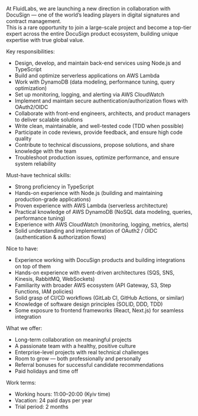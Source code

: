 At FluidLabs, we are launching a new direction in collaboration with DocuSign
— one of the world’s leading players in digital signatures and contract
management.  
This is a rare opportunity to join a large-scale project and become a top-tier
expert across the entire DocuSign product ecosystem, building unique expertise
with true global value.  
  
  
Key responsibilities:

  * Design, develop, and maintain back-end services using Node.js and TypeScript
  * Build and optimize serverless applications on AWS Lambda
  * Work with DynamoDB (data modeling, performance tuning, query optimization)
  * Set up monitoring, logging, and alerting via AWS CloudWatch
  * Implement and maintain secure authentication/authorization flows with OAuth2/OIDC
  * Collaborate with front-end engineers, architects, and product managers to deliver scalable solutions
  * Write clean, maintainable, and well-tested code (TDD when possible)
  * Participate in code reviews, provide feedback, and ensure high code quality
  * Contribute to technical discussions, propose solutions, and share knowledge with the team
  * Troubleshoot production issues, optimize performance, and ensure system reliability  

Must-have technical skills:

  * Strong proficiency in TypeScript
  * Hands-on experience with Node.js (building and maintaining production-grade applications)
  * Proven experience with AWS Lambda (serverless architecture)
  * Practical knowledge of AWS DynamoDB (NoSQL data modeling, queries, performance tuning)
  * Experience with AWS CloudWatch (monitoring, logging, metrics, alerts)
  * Solid understanding and implementation of OAuth2 / OIDC (authentication & authorization flows)  

Nice to have:

  * Experience working with DocuSign products and building integrations on top of them
  * Hands-on experience with event-driven architectures (SQS, SNS, Kinesis, RabbitMQ, WebSockets)
  * Familiarity with broader AWS ecosystem (API Gateway, S3, Step Functions, IAM policies)
  * Solid grasp of CI/CD workflows (GitLab CI, GitHub Actions, or similar)
  * Knowledge of software design principles (SOLID, DDD, TDD)
  * Some exposure to frontend frameworks (React, Next.js) for seamless integration  

What we offer:

  * Long-term collaboration on meaningful projects
  * A passionate team with a healthy, positive culture
  * Enterprise-level projects with real technical challenges
  * Room to grow — both professionally and personally
  * Referral bonuses for successful candidate recommendations
  * Paid holidays and time off  

Work terms:

  * Working hours: 11:00–20:00 (Kyiv time)
  * Vacation: 24 paid days per year
  * Trial period: 2 months